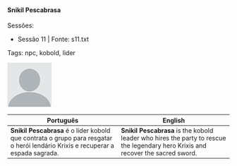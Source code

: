 
#### Snikil Pescabrasa

Sessões:  
- Sessão 11 | Fonte: s11.txt

Tags: npc, kobold, lider

![Snikil Pescabrasa](docs/assets/npc/npc_blank.png)

| Português                                                                                                                       | English                                                                                                                          |
| ------------------------------------------------------------------------------------------------------------------------------- | -------------------------------------------------------------------------------------------------------------------------------- |
| **Snikil Pescabrasa** é o líder kobold que contrata o grupo para resgatar o herói lendário Krixis e recuperar a espada sagrada. | **Snikil Pescabrasa** is the kobold leader who hires the party to rescue the legendary hero Krixis and recover the sacred sword. |

